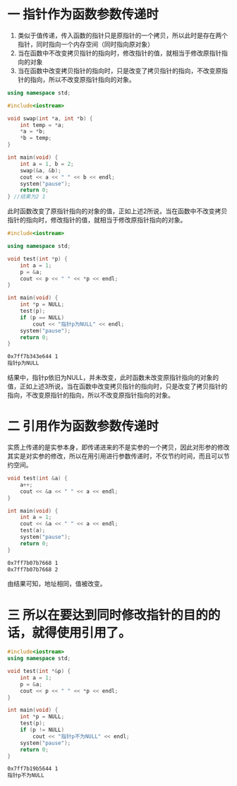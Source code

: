 # 一 指针作为函数参数传递时

1. 类似于值传递，传入函数的指针只是原指针的一个拷贝，所以此时是存在两个指针，同时指向一个内存空间（同时指向原对象）
2. 当在函数中不改变拷贝指针的指向时，修改指针的值，就相当于修改原指针指向的对象
3. 当在函数中改变拷贝指针的指向时，只是改变了拷贝指针的指向，不改变原指针的指向，所以不改变原指针指向的对象。

```cpp
using namespace std;

#include<iostream>

void swap(int *a, int *b) {
    int temp = *a;
    *a = *b;
    *b = temp;
}

int main(void) {
    int a = 1, b = 2;
    swap(&a, &b);
    cout << a << " " << b << endl;
    system("pause");
    return 0;
} //结果为2 1
```

此时函数改变了原指针指向的对象的值，正如上述2所说，当在函数中不改变拷贝指针的指向时，修改指针的值，就相当于修改原指针指向的对象。

```cpp
#include<iostream>

using namespace std;

void test(int *p) {
    int a = 1;
    p = &a;
    cout << p << " " << *p << endl;
}

int main(void) {
    int *p = NULL;
    test(p);
    if (p == NULL)
        cout << "指针p为NULL" << endl;
    system("pause");
    return 0;
}
```
```sh
0x7ff7b343e644 1
指针p为NULL
```
结果中，指针p依旧为NULL，并未改变，此时函数未改变原指针指向的对象的值，正如上述3所说，当在函数中改变拷贝指针的指向时，只是改变了拷贝指针的指向，不改变原指针的指向，所以不改变原指针指向的对象。

# 二 引用作为函数参数传递时
实质上传递的是实参本身，即传递进来的不是实参的一个拷贝，因此对形参的修改其实是对实参的修改，所以在用引用进行参数传递时，不仅节约时间，而且可以节约空间。
```cpp
void test(int &a) {
    a++;
    cout << &a << " " << a << endl;
}

int main(void) {
    int a = 1;
    cout << &a << " " << a << endl;
    test(a);
    system("pause");
    return 0;
}
```
```sh
0x7ff7b07b7668 1
0x7ff7b07b7668 2
```

由结果可知，地址相同，值被改变。

# 三 所以在要达到同时修改指针的目的的话，就得使用引用了。
```cpp
#include<iostream>
using namespace std;

void test(int *&p) {
    int a = 1;
    p = &a;
    cout << p << " " << *p << endl;
}

int main(void) {
    int *p = NULL;
    test(p);
    if (p != NULL)
        cout << "指针p不为NULL" << endl;
    system("pause");
    return 0;
}
```
```sh
0x7ff7b19b5644 1
指针p不为NULL
```